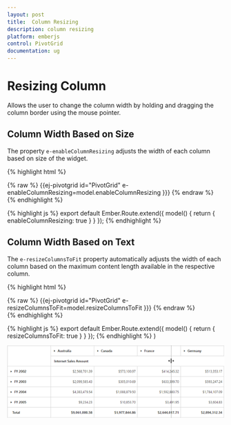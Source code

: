 ```yaml
---
layout: post
title:  Column Resizing
description: column resizing
platform: emberjs
control: PivotGrid
documentation: ug
---
```


# Resizing Column

Allows the user to change the column width by holding and dragging the column border using the mouse pointer.

## Column Width Based on Size

The property `e-enableColumnResizing` adjusts the width of each column based on size of the widget.

{% highlight html %}
	<div class="e-control">
	{% raw %}
	{{ej-pivotgrid id="PivotGrid" e-enableColumnResizing=model.enableColumnResizing }}}
	{% endraw %}
	</div>
{% endhighlight %}

{% highlight js %}
    export default Ember.Route.extend({
        model() {
            return {
            	enableColumnResizing: true
           }
        }
    });
{% endhighlight %} 

## Column Width Based on Text

The `e-resizeColumnsToFit` property automatically adjusts the width of each column based on the maximum content length available in the respective column.

{% highlight html %}
	<div class="e-control">
	{% raw %}
	{{ej-pivotgrid id="PivotGrid" e-resizeColumnsToFit=model.resizeColumnsToFit }}}
	{% endraw %}
	</div>
{% endhighlight %}

{% highlight js %}
    export default Ember.Route.extend({
        model() {
            return {
            	resizeColumnsToFit: true
           }
        }
    });
{% endhighlight %} )

![](Column-Resizing_images/columnresizing.png)